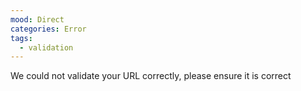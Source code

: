 ```yaml
---
mood: Direct
categories: Error
tags:
  - validation
---
```

We could not validate your URL correctly, please ensure it is correct